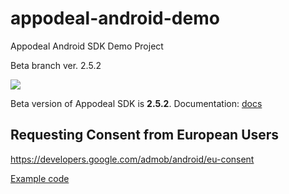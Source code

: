 # appodeal-android-demo
Appodeal Android SDK Demo Project

Beta branch ver. 2.5.2

[![](https://img.shields.io/badge/docs-Beta-green.svg?style=flat-square)](https://www.appodeal.com/sdk/android_beta)

Beta version of Appodeal SDK is **2.5.2**.
Documentation: [docs](https://www.appodeal.com/sdk/android_beta)

## Requesting Consent from European Users
https://developers.google.com/admob/android/eu-consent

[Example code](https://github.com/appodeal/appodeal-android-demo/blob/beta/app/src/main/java/com/appodeal/test/SplashActivity.java)
